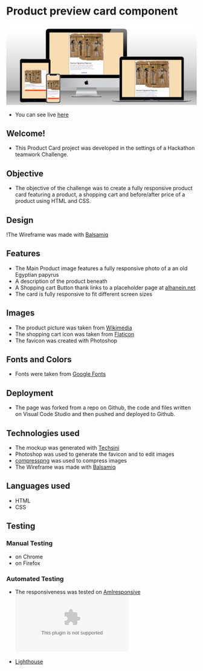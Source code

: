 # Product preview card component

![Multi-Mockup](/assets/img/mockup.png)

+ You can see live [here](https://mufasa1611.github.io/GroupProject1/)

## Welcome! 
+ This Product Card project was developed in the settings of a Hackathon teamwork Challenge. 

## Objective
+ The objective of the challenge was to create a fully responsive product card featuring a product, a shopping cart and before/after price of a product using HTML and CSS.

## Design
!The Wireframe was made with [Balsamiq](/assets/img/mob.png)


## Features
- The Main Product image features a fully responsive photo of a an old Egyptian papyrus
- A description of the product beneath
- A Shopping cart Button thank links to a placeholder page at [alhanein.net](https://alhanein.net)
- The card is fully responsive to fit different screen sizes

## Images
+ The product picture was taken from [Wikimedia](https://commons.wikimedia.org/wiki/File:Ramses_III_and_the_Memphis_gods.jpg)
+ The shopping cart icon was taken from [Flaticon](https://www.flaticon.com/)
+ The favicon was created with Photoshop

## Fonts and Colors
- Fonts were taken from [Google Fonts](https://fonts.googleapis.com)

## Deployment
+ The page was forked from a repo on Github, the code and files written on Visual Code Studio and then pushed and deployed to Github.


## Technologies used
+ The mockup was generated with [Techsini](https://techsini.com/multi-mockup/index.php)
+ Photoshop was used to generate the favicon and to edit images
+ [compresspng](https://compresspng.com) was used to compress images
+ The Wireframe was made with [Balsamiq](http://balsamiq.com)




## Languages used
+ HTML
+ CSS

## Testing

### Manual Testing 
+ on Chrome
+ on Firefox

### Automated Testing
+ The responsiveness was tested on [AmIresponsive](http://Amiresponsive.blogspot.com)
![amiresponsive screenshot](/assets/img/Am%20I%20Responsive%20-%20amiresponsive.blogspot.com)

+ [Lighthouse](link)




